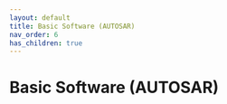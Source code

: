 ```yaml
---
layout: default
title: Basic Software (AUTOSAR)
nav_order: 6
has_children: true
---
```

# Basic Software (AUTOSAR)
